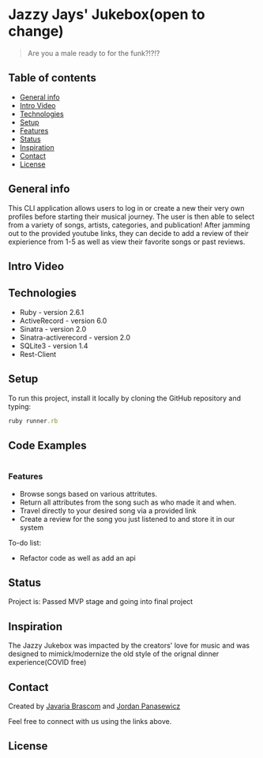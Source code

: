 # Jazzy Jays' Jukebox(open to change)
> Are you a male ready to for the funk?!?!?

## Table of contents
* [General info](#general-info)
* [Intro Video](#intro-video)
* [Technologies](#technologies)
* [Setup](#setup)
* [Features](#features)
* [Status](#status)
* [Inspiration](#inspiration)
* [Contact](#contact)
* [License](#license)

## General info
This CLI application allows users to log in or create a new their very own profiles before starting their musical journey. The user is then able to select from a variety of songs, artists, categories, and publication! After jamming out to the provided youtube links, they can decide to add a review of their expierience from 1-5 as well as view their favorite songs or past reviews.

## Intro Video


## Technologies
* Ruby - version 2.6.1
* ActiveRecord - version 6.0
* Sinatra - version 2.0
* Sinatra-activerecord - version 2.0
* SQLite3 - version 1.4
* Rest-Client

## Setup
To run this project, install it locally by cloning the GitHub repository and typing:
```ruby
ruby runner.rb
```

## Code Examples
```````

```````
### Features
* Browse songs based on various attritutes.
* Return all attributes from the song such as who made it and when.
* Travel directly to your desired song via a provided link
* Create a review for the song you just listened to and store it in our system



To-do list:
* Refactor code as well as add an api

## Status
Project is: Passed MVP stage and going into final project

## Inspiration
The Jazzy Jukebox was impacted by the creators' love for music and was designed to mimick/modernize the old style of the orignal dinner experience(COVID free)

## Contact
Created by [Javaria Brascom](https://www.linkedin.com/in/javaria-brascom-0510991bb/) and [Jordan Panasewicz](https://github.com/JorPan)

Feel free to connect with us using the links above.

## License
